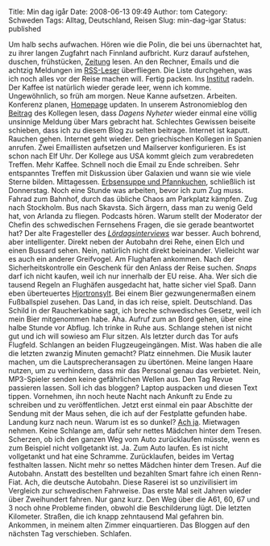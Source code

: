 Title: Min dag igår
Date: 2008-06-13 09:49
Author: tom
Category: Schweden
Tags: Alltag, Deutschland, Reisen
Slug: min-dag-igar
Status: published

Um halb sechs aufwachen. Hören wie die Polin, die bei uns übernachtet
hat, zu ihrer langen Zugfahrt nach Finnland aufbricht. Kurz darauf
aufstehen, duschen, frühstücken, [Zeitung](http://www.dn.se) lesen. An
den Rechner, Emails und die achtzig Meldungen im
[RSS-Leser](http://gregarius.net/) überfliegen. Die Liste durchgehen,
was ich noch alles vor der Reise machen will. Fertig packen. Ins
[Institut](http://www.astro.uu.se) radeln. Der Kaffee ist natürlich
wieder gerade leer, wenn ich komme. Ungewöhnlich, so früh am morgen.
Neue Kanne aufsetzen. Arbeiten. Konferenz planen,
[Homepage](http://star-forming-dwarfs.org) updaten. In unserem
Astronomieblog den
[Beitrag](http://www.popast.nu/2008/06/oseriost-dn.html) des Kollegen
lesen, dass *Dagens Nyheter* wieder einmal eine völlig unsinnige Meldung
über Mars gebracht hat. Schlechtes Gewissen beiseite schieben, dass ich
zu diesem Blog zu selten beitrage. Internet ist kaputt. Rauchen gehen.
Internet geht wieder. Den griechischen Kollegen in Spanien anrufen. Zwei
Emaillisten aufsetzen und Mailserver konfigurieren. Es ist schon nach
Elf Uhr. Der Kollege aus USA kommt gleich zum verabredeten Treffen. Mehr
Kaffee. Schnell noch die Email zu Ende schreiben. Sehr entspanntes
Treffen mit Diskussion über Galaxien und wann sie wie viele Sterne
bilden. Mittagessen. [Erbsensuppe und
Pfannkuchen](http://www.fiket.de/2006/11/19/wort-der-woche-aertsoppa-pannkakor/),
schließlich ist Donnerstag. Noch eine Stunde was arbeiten, bevor ich zum
Zug muss. Fahrad zum Bahnhof, durch das übliche Chaos am Parkplatz
kämpfen. Zug nach Stockholm. Bus nach Skavsta. Sich ärgern, dass man zu
wenig Geld hat, von Arlanda zu fliegen. Podcasts hören. Warum stellt der
Moderator der Chefin des schwedischen Fernsehens Fragen, die sie gerade
beantwortet hat? Der alte Fragesteller des
[*Lördagsinterviews*](http://www.fiket.de/2007/01/19/podcasts-beim-sr/)
war besser. Auch bohrend, aber intelligenter. Direkt neben der Autobahn
drei Rehe, einen Elch und einen Bussard sehen. Nein, natürlich nicht
direkt beieinander. Vielleicht war es auch ein anderer Greifvogel. Am
Flughafen ankommen. Nach der Sicherheitskontrolle ein Geschenk für den
Anlass der Reise suchen. *Snaps* darf ich nicht kaufen, weil ich nur
innerhalb der EU reise. Aha. Wer sich die tausend Regeln an Flughäfen
ausgedacht hat, hatte sicher viel Spaß. Dann eben überteuertes
[Hjortronsylt](http://www.fiket.de/2006/08/06/wort-der-woche-hjortron/).
Bei einem Bier gezwungenermaßen einem Fußballspiel zusehen. Das Land, in
das ich reise, spielt. Deutschland. Das Schild in der Raucherkabine
sagt, ich breche schwedisches Gesetz, weil ich mein Bier mitgenommen
habe. Aha. Aufruf zum an Bord gehen, über eine halbe Stunde vor Abflug.
Ich trinke in Ruhe aus. Schlange stehen ist nicht gut und ich will
sowieso am Flur sitzen. Als letzter durch das Tor aufs Flugfeld.
Schlangen an beiden Flugzeugeingängen. Mist. Was haben die alle die
letzten zwanzig Minuten gemacht? Platz einnehmen. Die Musik lauter
machen, um die Lautsprecheransagen zu übertönen. Meine langen Haare
nutzen, um zu verhindern, dass mir das Personal genau das verbietet.
Nein, MP3-Spieler senden keine gefährlichen Wellen aus. Den Tag Revue
passieren lassen. Soll ich das bloggen? Laptop auspacken und diesen Text
tippen. Vornehmen, ihn noch heute Nacht nach Ankunft zu Ende zu
schreiben und zu veröffentlichen. Jetzt erst einmal ein paar Abschitte
der Sendung mit der Maus sehen, die ich auf der Festplatte gefunden
habe. Landung kurz nach neun. Warum ist es so dunkel? [Ach
ja](http://www.fiket.de/2006/11/04/schatten-und-licht/). Mietwagen
nehmen. Keine Schlange am, dafür sehr nettes Mädchen hinter dem Tresen.
Scherzen, ob ich den ganzen Weg vom Auto zurücklaufen müsste, wenn es
zum Beispiel nicht vollgetankt ist. Ja. Zum Auto laufen. Es ist nicht
vollgetankt und hat eine Schramme. Zurücklaufen, beides im Vertag
festhalten lassen. Nicht mehr so nettes Mädchen hinter dem Tresen. Auf
die Autobahn. Anstatt des bestellten und bezahlten Smart fahre ich einen
Renn-Fiat. Ach, die deutsche Autobahn. Diese Raserei ist so
unzivilisiert im Vergleich zur schwedischen Fahrweise. Das erste Mal
seit Jahren wieder über Zweihundert fahren. Nur ganz kurz. Den Weg über
die A61, 60, 67 und 3 noch ohne Probleme finden, obwohl die
Beschilderung lügt. Die letzten Kilometer. Straßen, die ich knapp
zehntausend Mal gefahren bin. Ankommen, in meinem alten Zimmer
einquartieren. Das Bloggen auf den nächsten Tag verschieben. Schlafen.

